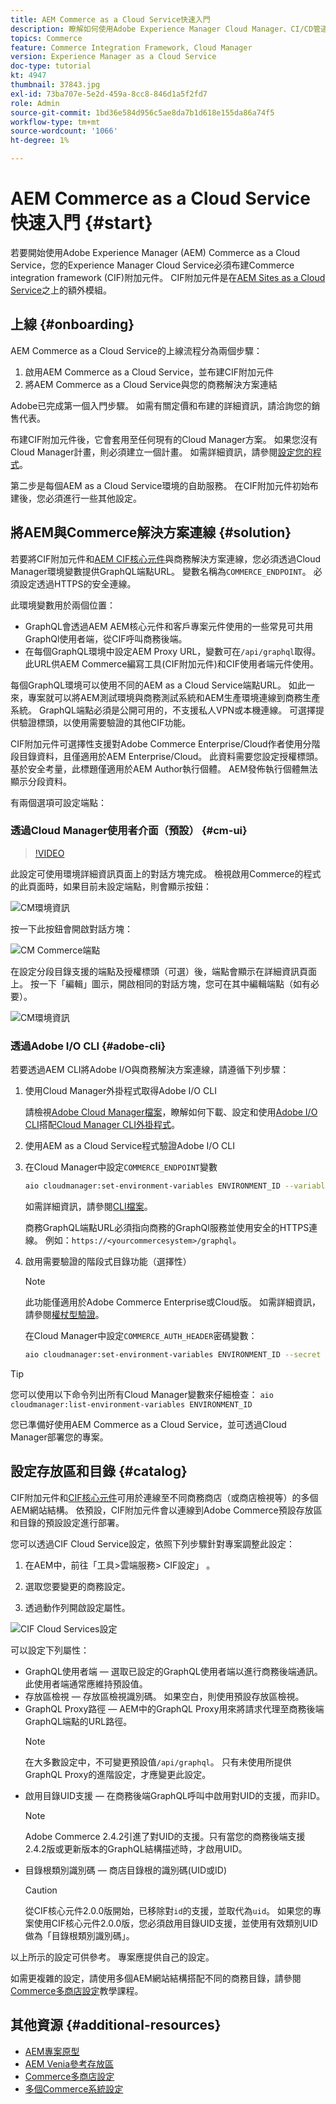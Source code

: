 ```yaml
---
title: AEM Commerce as a Cloud Service快速入門
description: 瞭解如何使用Adobe Experience Manager Cloud Manager、CI/CD管道和Venia參考店面部署Adobe (AEM)商務專案。
topics: Commerce
feature: Commerce Integration Framework, Cloud Manager
version: Experience Manager as a Cloud Service
doc-type: tutorial
kt: 4947
thumbnail: 37843.jpg
exl-id: 73ba707e-5e2d-459a-8cc8-846d1a5f2fd7
role: Admin
source-git-commit: 1bd36e584d956c5ae8da7b1d618e155da86a74f5
workflow-type: tm+mt
source-wordcount: '1066'
ht-degree: 1%

---
```


# AEM Commerce as a Cloud Service快速入門 {#start}

若要開始使用Adobe Experience Manager (AEM) Commerce as a Cloud Service，您的Experience Manager Cloud Service必須布建Commerce integration framework (CIF)附加元件。 CIF附加元件是在[AEM Sites as a Cloud Service](https://experienceleague.adobe.com/docs/experience-manager-cloud-service/content/sites/home.html)之上的額外模組。

## 上線 {#onboarding}

AEM Commerce as a Cloud Service的上線流程分為兩個步驟：

1. 啟用AEM Commerce as a Cloud Service，並布建CIF附加元件
2. 將AEM Commerce as a Cloud Service與您的商務解決方案連結

Adobe已完成第一個入門步驟。 如需有關定價和布建的詳細資訊，請洽詢您的銷售代表。

布建CIF附加元件後，它會套用至任何現有的Cloud Manager方案。 如果您沒有Cloud Manager計畫，則必須建立一個計畫。 如需詳細資訊，請參閱[設定您的程式](https://experienceleague.adobe.com/docs/experience-manager-cloud-manager/content/getting-started/program-setup.html)。

第二步是每個AEM as a Cloud Service環境的自助服務。 在CIF附加元件初始布建後，您必須進行一些其他設定。

## 將AEM與Commerce解決方案連線 {#solution}

若要將CIF附加元件和[AEM CIF核心元件](https://github.com/adobe/aem-core-cif-components)與商務解決方案連線，您必須透過Cloud Manager環境變數提供GraphQL端點URL。 變數名稱為`COMMERCE_ENDPOINT`。 必須設定透過HTTPS的安全連線。

此環境變數用於兩個位置：

- GraphQL會透過AEM AEM核心元件和客戶專案元件使用的一些常見可共用GraphQl使用者端，從CIF呼叫商務後端。
- 在每個GraphQL環境中設定AEM Proxy URL，變數可在`/api/graphql`取得。 此URL供AEM Commerce編寫工具(CIF附加元件)和CIF使用者端元件使用。

每個GraphQL環境可以使用不同的AEM as a Cloud Service端點URL。 如此一來，專案就可以將AEM測試環境與商務測試系統和AEM生產環境連線到商務生產系統。 GraphQL端點必須是公開可用的，不支援私人VPN或本機連線。 可選擇提供驗證標頭，以使用需要驗證的其他CIF功能。

CIF附加元件可選擇性支援對Adobe Commerce Enterprise/Cloud作者使用分階段目錄資料，且僅適用於AEM Enterprise/Cloud。 此資料需要您設定授權標頭。 基於安全考量，此標題僅適用於AEM Author執行個體。 AEM發佈執行個體無法顯示分段資料。

有兩個選項可設定端點：

### 透過Cloud Manager使用者介面（預設） {#cm-ui}

>[!VIDEO](https://video.tv.adobe.com/v/37843?quality=12&learn=on)

此設定可使用環境詳細資訊頁面上的對話方塊完成。 檢視啟用Commerce的程式的此頁面時，如果目前未設定端點，則會顯示按鈕：

![CM環境資訊](/help/commerce-cloud/assets/commerce-cmui.png)

按一下此按鈕會開啟對話方塊：

![CM Commerce端點](/help/commerce-cloud/assets/commerce-cm-endpoint.png)

在設定分段目錄支援的端點及授權標頭（可選）後，端點會顯示在詳細資訊頁面上。 按一下「編輯」圖示，開啟相同的對話方塊，您可在其中編輯端點（如有必要）。

![CM環境資訊](/help/commerce-cloud/assets/commerce-cmui-done.png)

### 透過Adobe I/O CLI  {#adobe-cli}

若要透過AEM CLI將Adobe I/O與商務解決方案連線，請遵循下列步驟：

1. 使用Cloud Manager外掛程式取得Adobe I/O CLI

   請檢視[Adobe Cloud Manager檔案](https://experienceleague.adobe.com/docs/experience-manager-cloud-manager/content/introduction.html)，瞭解如何下載、設定和使用[Adobe I/O CLI](https://github.com/adobe/aio-cli)搭配[Cloud Manager CLI外掛程式](https://github.com/adobe/aio-cli-plugin-cloudmanager)。

2. 使用AEM as a Cloud Service程式驗證Adobe I/O CLI

3. 在Cloud Manager中設定`COMMERCE_ENDPOINT`變數

   ```bash
   aio cloudmanager:set-environment-variables ENVIRONMENT_ID --variable COMMERCE_ENDPOINT "<Magento GraphQL endpoint URL>"
   ```

   如需詳細資訊，請參閱[CLI檔案](https://github.com/adobe/aio-cli-plugin-cloudmanager#aio-cloudmanagerset-environment-variables-environmentid)。

   商務GraphQL端點URL必須指向商務的GraphQl服務並使用安全的HTTPS連線。 例如：`https://<yourcommercesystem>/graphql`。

4. 啟用需要驗證的階段式目錄功能（選擇性）

   >[!NOTE]
   >
   >此功能僅適用於Adobe Commerce Enterprise或Cloud版。 如需詳細資訊，請參閱[權杖型驗證](https://devdocs.magento.com/guides/v2.4/get-started/authentication/gs-authentication-token.html#integration-tokens)。

   在Cloud Manager中設定`COMMERCE_AUTH_HEADER`密碼變數：

   ```bash
   aio cloudmanager:set-environment-variables ENVIRONMENT_ID --secret COMMERCE_AUTH_HEADER "Authorization: Bearer <Access Token>"
   ```

>[!TIP]
>
>您可以使用以下命令列出所有Cloud Manager變數來仔細檢查： `aio cloudmanager:list-environment-variables ENVIRONMENT_ID`

您已準備好使用AEM Commerce as a Cloud Service，並可透過Cloud Manager部署您的專案。

## 設定存放區和目錄 {#catalog}

CIF附加元件和[CIF核心元件](https://github.com/adobe/aem-core-cif-components)可用於連線至不同商務商店（或商店檢視等）的多個AEM網站結構。 依預設，CIF附加元件會以連線到Adobe Commerce預設存放區和目錄的預設設定進行部署。

您可以透過CIF Cloud Service設定，依照下列步驟針對專案調整此設定：

1. 在AEM中，前往「工具>雲端服務> CIF設定」 。

2. 選取您要變更的商務設定。

3. 透過動作列開啟設定屬性。

![CIF Cloud Services設定](/help/commerce-cloud/assets/cif-cloud-service-config.png)

可以設定下列屬性：

- GraphQL使用者端 — 選取已設定的GraphQL使用者端以進行商務後端通訊。 此使用者端通常應維持預設值。
- 存放區檢視 — 存放區檢視識別碼。 如果空白，則使用預設存放區檢視。
- GraphQL Proxy路徑 — AEM中的GraphQL Proxy用來將請求代理至商務後端GraphQL端點的URL路徑。
  >[!NOTE]
  >
  > 在大多數設定中，不可變更預設值`/api/graphql`。 只有未使用所提供GraphQL Proxy的進階設定，才應變更此設定。
- 啟用目錄UID支援 — 在商務後端GraphQL呼叫中啟用對UID的支援，而非ID。
  >[!NOTE]
  >
  > Adobe Commerce 2.4.2引進了對UID的支援。只有當您的商務後端支援2.4.2版或更新版本的GraphQL結構描述時，才啟用UID。
- 目錄根類別識別碼 — 商店目錄根的識別碼(UID或ID)
  >[!CAUTION]
  >
  > 從CIF核心元件2.0.0版開始，已移除對`id`的支援，並取代為`uid`。 如果您的專案使用CIF核心元件2.0.0版，您必須啟用目錄UID支援，並使用有效類別UID做為「目錄根類別識別碼」。

以上所示的設定可供參考。 專案應提供自己的設定。

如需更複雜的設定，請使用多個AEM網站結構搭配不同的商務目錄，請參閱[Commerce多商店設定](configuring/multi-store-setup.md)教學課程。

## 其他資源 {#additional-resources}

- [AEM專案原型](https://github.com/adobe/aem-project-archetype)
- [AEM Venia參考存放區](https://github.com/adobe/aem-cif-guides-venia)
- [Commerce多商店設定](configuring/multi-store-setup.md)
- [多個Commerce系統設定](configuring/multiple-commerce-systems-setup.md)

